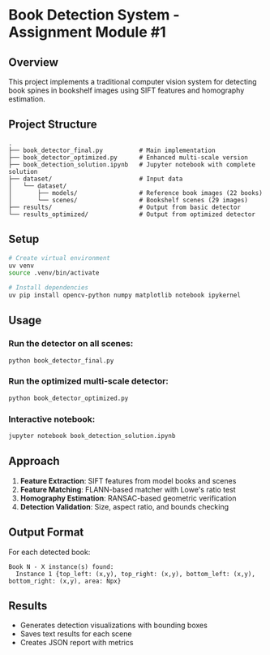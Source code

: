 # Book Detection System - Assignment Module #1

## Overview
This project implements a traditional computer vision system for detecting book spines in bookshelf images using SIFT features and homography estimation.

## Project Structure
```
.
├── book_detector_final.py          # Main implementation
├── book_detector_optimized.py      # Enhanced multi-scale version
├── book_detection_solution.ipynb   # Jupyter notebook with complete solution
├── dataset/                        # Input data
│   └── dataset/
│       ├── models/                 # Reference book images (22 books)
│       └── scenes/                 # Bookshelf scenes (29 images)
├── results/                        # Output from basic detector
└── results_optimized/              # Output from optimized detector
```

## Setup
```bash
# Create virtual environment
uv venv
source .venv/bin/activate

# Install dependencies
uv pip install opencv-python numpy matplotlib notebook ipykernel
```

## Usage

### Run the detector on all scenes:
```bash
python book_detector_final.py
```

### Run the optimized multi-scale detector:
```bash
python book_detector_optimized.py
```

### Interactive notebook:
```bash
jupyter notebook book_detection_solution.ipynb
```

## Approach
1. **Feature Extraction**: SIFT features from model books and scenes
2. **Feature Matching**: FLANN-based matcher with Lowe's ratio test
3. **Homography Estimation**: RANSAC-based geometric verification
4. **Detection Validation**: Size, aspect ratio, and bounds checking

## Output Format
For each detected book:
```
Book N - X instance(s) found:
  Instance 1 {top_left: (x,y), top_right: (x,y), bottom_left: (x,y), bottom_right: (x,y), area: Npx}
```

## Results
- Generates detection visualizations with bounding boxes
- Saves text results for each scene
- Creates JSON report with metrics